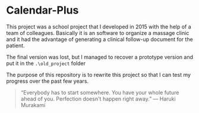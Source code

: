 # Calendar-Plus

This project was a school project that I developed in 2015 with the help of a team of colleagues.
Basically it is an software to organize a massage clinic and it had the advantage of generating a clinical follow-up document for the patient.

The final version was lost, but I managed to recover a prototype version and put it in the ``.\old_project`` folder

The purpose of this repository is to rewrite this project so that I can test my progress over the past few years.

> “Everybody has to start somewhere. You have your whole future ahead of you. Perfection doesn't happen right away.” ― Haruki Murakami